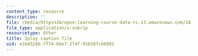 ```yaml
---
content_type: resource
description: ''
file: /media/https%3A/open-learning-course-data-rc.s3.amazonaws.com/18-01sc-single-variable-calculus-fall-2010/a164524b7f74bbe72f4f91b16fcb6801_9v25gg2qJYE.srt
file_type: application/x-subrip
resourcetype: Other
title: 3play caption file
uid: a164524b-7f74-bbe7-2f4f-91b16fcb6801
---
```

